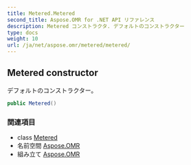 ```yaml
---
title: Metered.Metered
second_title: Aspose.OMR for .NET API リファレンス
description: Metered コンストラクタ. デフォルトのコンストラクター
type: docs
weight: 10
url: /ja/net/aspose.omr/metered/metered/
---
```

## Metered constructor

デフォルトのコンストラクター。

```csharp
public Metered()
```

### 関連項目

* class [Metered](../)
* 名前空間 [Aspose.OMR](../../metered/)
* 組み立て [Aspose.OMR](../../../)


